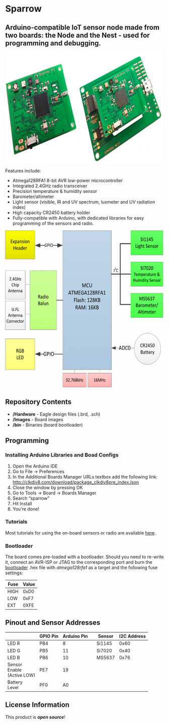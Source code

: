 # Sparrow

## Arduino-compatible IoT sensor node made from two boards: the Node and the Nest - used for programming and debugging.

<img src="https://github.com/dantudose/Sparrow/blob/main/Node/Images/Sparrow.jpg" height="350"/>

Features include:

* Atmega128RFA1 8-bit AVR low-power microcontroller
* Integrated 2.4GHz radio transceiver
* Precision temperature & humidity sensor
* Barometer/altimeter
* Light sensor (visible, IR and UV spectrum, luxmeter and UV radiation index)
* High capacity CR2450 battery holder
* Fully-compatible with Arduino, with dedicated libraries for easy programming of the sensors and radio.

<img src="https://github.com/dantudose/Sparrow/blob/main/Node/Images/sparrow_diagram.png" height="500"/>

## Repository Contents

* **/Hardware** - Eagle design files (.brd, .sch)
* **/Images** - Board images
* **/bin** - Binaries (board bootloader)

## Programming

### Installing Arduino Libraries and Boad Configs

1. Open the Arduino IDE
2. Go to File → Preferences
3. In the Additional Boards Manager URLs textbox add the following link: http://clkdiv8.com/download/package_clkdiv8pre_index.json
4. Close the window by pressing OK
5. Go to Tools → Board → Boards Manager
6. Search “sparrow”
7. Hit Install
8. You're done!

### Tutorials

Most tutorials for using the on-board sensors or radio are available <a href="https://clkdiv8.com/wiki/doku.php/tutorials">here</a>.

### Bootloader
The board comes pre-loaded with a bootloader. Should you need to re-write it, connect an AVR-ISP or JTAG to the corresponding port and burn the <a href="https://github.com/dantudose/Sparrow/blob/main/Node/bin/">bootloader</a> .hex file with _atmega128rfa1_ as a target and the following fuse settings:

<table>
<thead>
  <tr>
    <th>Fuse</th>
    <th>Value</th>
  </tr>
</thead>
<tbody>
  <tr>
    <td>HIGH</td>
    <td>0xD0</td>
  </tr>
  <tr>
    <td>LOW</td>
    <td>0xF7</td>
  </tr>
  <tr>
    <td>EXT</td>
    <td>0XFE</td>
  </tr>
</tbody>
</table>

## Pinout and Sensor Addresses

<table><thead>
  <tr>
    <th></th>
    <th>GPIO Pin</th>
    <th>Arduino Pin</th>
    <th></th>
    <th>Sensor</th>
    <th>I2C Address</th>
  </tr></thead>
<tbody>
  <tr>
    <td>LED R</td>
    <td>PB4</td>
    <td>8</td>
    <td></td>
    <td>Si1145</td>
    <td>0x60</td>
  </tr>
  <tr>
    <td>LED G</td>
    <td>PB5</td>
    <td>11</td>
    <td></td>
    <td>Si7020</td>
    <td>0x40</td>
  </tr>
  <tr>
    <td>LED B</td>
    <td>PB6</td>
    <td>10</td>
    <td></td>
    <td>MS5637</td>
    <td>0x76</td>
  </tr>
  <tr>
    <td>Sensor <br>Enable <br> (Active LOW)</td>
    <td>PE7</td>
    <td>19</td>
    <td></td>
    <td></td>
    <td></td>
  </tr>
  <tr>
    <td>Battery<br>Level</td>
    <td>PF0</td>
    <td>A0</td>
    <td></td>
    <td></td>
    <td></td>
  </tr>
</tbody>
</table>

## License Information

This product is _**open source**_! 

